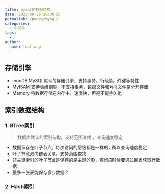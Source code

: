```yaml
---
title: mysql的数据结构
date: 2023-09-25 20:30:55
permalink: /pages/mysql/
categories:
  - 中间件
tags:
  - 
author: 
  name: luoliang
---
```


## 存储引擎
- InnoDB MySQL默认的存储引擎，支持事务，行级锁，外键等特性
- MyISAM 支持表级别锁，不支持事务，数据文件和索引文件是分开存储
- Memory 将数据存储在内存中，速度快，但是不能持久化

## 索引数据结构
### 1. BTree索引 
> 数据库默认的索引结构，支持范围查找  ，查询速度稳定
- 数据保存在叶子节点，每次访问的层级都是一样的，所以查询速度稳定
- 叶子节点双向链表关联，支持范围查找
- 非主键索引的叶子节点是保存的是主键的ID，查询的时候要通过回表获取行数据
- 最多一张表能保存多少数据？ 

<!-- more -->

### 2. Hash索引